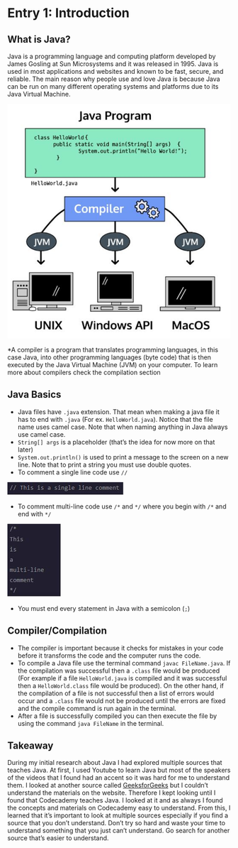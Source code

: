 <!--https://www.codecademy.com/learn/learn-java-->

# Entry 1: Introduction

## What is Java?
Java is a programming language and computing platform developed by James Gosling at Sun Microsystems and it was released in 1995. Java is used in most applications and websites and  known to be fast, secure, and reliable. The main reason why people use and love Java is because Java can be run on many different operating systems and platforms due to its Java Virtual Machine.

<img src="../images/java_program.jpg"/>

*A compiler is a program that translates programming languages, in this case Java, into other programming languages (byte code) that is then executed by the Java Virtual Machine (JVM) on your computer. To learn more about compilers check the compilation section 

## Java Basics
- Java files have `.java` extension. That mean when making a java file it has to end with `.java` (For ex. `HelloWorld.java`). Notice that the file name uses camel case. Note that when naming anything in Java always use camel case.
- `String[] args` is a placeholder (that’s the idea for now more on that later)
- `System.out.println()` is used to print a message to the screen on a new line. Note that to print a string you must use double quotes.
- To comment a single line code use `//`

<img src="../images/single-line-comment.JPG"/>

- To comment multi-line code use `/*` and `*/` where you begin with `/*` and end with `*/`

<img src="../images/multi-line-comment.JPG"/>

- You must end every statement in Java with a semicolon (`;`)

## Compiler/Compilation
- The compiler is important because it checks for mistakes in your code before it transforms the code and the computer runs the code.
- To compile a Java file use the terminal command `javac FileName.java`. If the compilation was successful then a `.class` file would be produced (For example if a file `HelloWorld.java` is compiled and it was successful then a `HelloWorld.class` file would be produced). On the other hand, if the compilation of a file is not successful then a list of errors would occur and a `.class` file would not be produced until the errors are fixed and the compile command is run again in the terminal.
- After a file is successfully compiled you can then execute the file by using the command `java FileName` in the terminal.
## Takeaway
During my initial research about Java I had explored multiple sources that teaches Java. At first, I used Youtube to learn Java but most of the speakers of the videos that I found had an accent so it was hard for me to understand them. I looked at another source called [GeeksforGeeks](https://www.geeksforgeeks.org/java-how-to-start-learning-java/) but I couldn’t understand the materials on the website. Therefore I kept looking until I found that Codecademy teaches Java. I looked at it and as always I found the concepts and materials on Codecademy easy to understand. From this, I learned that it’s important to look at multiple sources especially if you find a source that you don’t understand. Don’t try so hard and waste your time to understand something that you just can’t understand. Go search for another source that’s easier to understand.